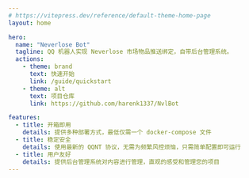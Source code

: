```yaml
---
# https://vitepress.dev/reference/default-theme-home-page
layout: home

hero:
  name: "Neverlose Bot"
  tagline: QQ 机器人实现 Neverlose 市场物品推送绑定，自带后台管理系统。
  actions:
    - theme: brand
      text: 快速开始
      link: /guide/quickstart
    - theme: alt
      text: 项目仓库
      link: https://github.com/harenk1337/NvlBot

features:
  - title: 开箱即用
    details: 提供多种部署方式，最低仅需一个 docker-compose 文件
  - title: 稳定安全
    details: 使用最新的 QQNT 协议，无需为频繁风控烦恼，只需简单配置即可运行
  - title: 用户友好
    details: 提供后台管理系统对内容进行管理，直观的感受和管理您的项目
---
```

